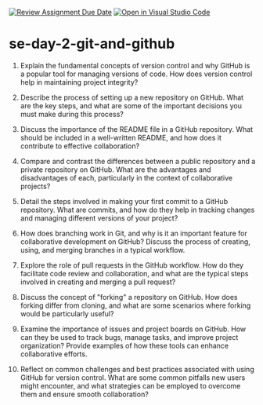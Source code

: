 [![Review Assignment Due Date](https://classroom.github.com/assets/deadline-readme-button-22041afd0340ce965d47ae6ef1cefeee28c7c493a6346c4f15d667ab976d596c.svg)](https://classroom.github.com/a/8wgCKhpZ)
[![Open in Visual Studio Code](https://classroom.github.com/assets/open-in-vscode-2e0aaae1b6195c2367325f4f02e2d04e9abb55f0b24a779b69b11b9e10269abc.svg)](https://classroom.github.com/online_ide?assignment_repo_id=18551420&assignment_repo_type=AssignmentRepo)
# se-day-2-git-and-github

1. Explain the fundamental concepts of version control and why GitHub is a popular tool for managing versions of code. How does version control help in maintaining project integrity?

2. Describe the process of setting up a new repository on GitHub. What are the key steps, and what are some of the important decisions you must make during this process?

3. Discuss the importance of the README file in a GitHub repository. What should be included in a well-written README, and how does it contribute to effective collaboration?

4. Compare and contrast the differences between a public repository and a private repository on GitHub. What are the advantages and disadvantages of each, particularly in the context of collaborative projects?

5. Detail the steps involved in making your first commit to a GitHub repository. What are commits, and how do they help in tracking changes and managing different versions of your project?

6. How does branching work in Git, and why is it an important feature for collaborative development on GitHub? Discuss the process of creating, using, and merging branches in a typical workflow.

7. Explore the role of pull requests in the GitHub workflow. How do they facilitate code review and collaboration, and what are the typical steps involved in creating and merging a pull request?

8. Discuss the concept of "forking" a repository on GitHub. How does forking differ from cloning, and what are some scenarios where forking would be particularly useful?

9. Examine the importance of issues and project boards on GitHub. How can they be used to track bugs, manage tasks, and improve project organization? Provide examples of how these tools can enhance collaborative efforts.

10. Reflect on common challenges and best practices associated with using GitHub for version control. What are some common pitfalls new users might encounter, and what strategies can be employed to overcome them and ensure smooth collaboration?

